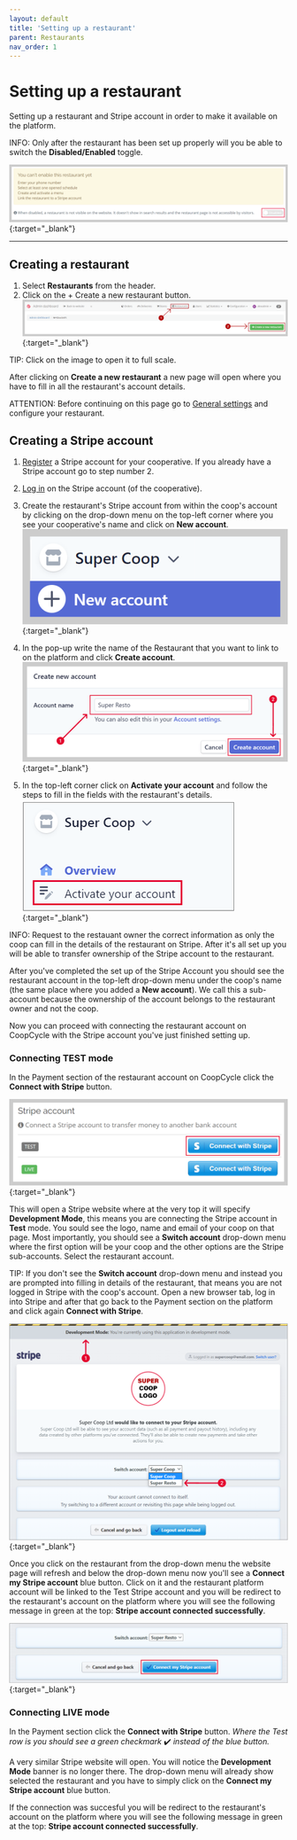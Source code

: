 ```yaml
---
layout: default
title: 'Setting up a restaurant'
parent: Restaurants
nav_order: 1
---
```


# Setting up a restaurant

<div class="alert alert-info" role="alert">
Setting up a restaurant and Stripe account in order to make it available on the platform.
</div>

<span class="badge badge-info">INFO:</span><span> Only after the restaurant has been set up properly will you be able to switch the **Disabled/Enabled** toggle.</span>

[![](/assets/images/enablerestotoggle.png)](/assets/images/enablerestotoggle.png){:target="\_blank"}

---

## Creating a restaurant

1. Select <i class="fas fa-utensils"></i> **Restaurants** from the header.
2. Click on the <span class="badge badge-success">+ Create a new restaurant</span> button.
  [![](/assets/images/createrestaurant.png)](/assets/images/createrestaurant.png){:target="\_blank"}<br>
  
<span class="badge badge-info">TIP:</span><span> Click on the image to open it to full scale.</span>

After clicking on **Create a new restaurant** a new page will open where you have to fill in all the restaurant's account details.<br>

<span class="badge badge-warning">ATTENTION:</span><span> Before continuing on this page go to [General settings](/en/admin/restaurants/general-settings/) and configure your restaurant.</span>

## Creating a Stripe account

1. [Register](https://dashboard.stripe.com/register) a Stripe account for your cooperative. If you already have a Stripe account go to step number 2.
1. [Log in](https://dashboard.stripe.com/login) on the Stripe account (of the cooperative).
2. Create the restaurant's Stripe account from within the coop's account by clicking on the drop-down menu on the top-left corner where you see your cooperative's name and click on **New account**. 
  [![Sripe New Account Add](/assets/images/stripeNewAccount.png)](/assets/images/stripeNewAccount.png){:target="\_blank"}
  
3. In the pop-up write the name of the Restaurant that you want to link to on the platform and click **Create account**.
  [![Stripe Resto Account Name](/assets/images/stripeRestoAccountName.png)](/assets/images/stripeRestoAccountName.png){:target="\_blank"}

4. In the top-left corner click on **Activate your account** and follow the steps to fill in the fields with the restaurant's details.<br>
  [![Stripe Activate Account](/assets/images/stripeActivateAccount.png)](/assets/images/stripeActivateAccount.png){:target="\_blank"}

<span class="badge badge-info">INFO:</span><span> Request to the restauant owner the correct information as only the coop can fill in the details of the restaurant on Stripe. After it's all set up you will be able to transfer ownership of the Stripe account to the restaurant.</span>

After you've completed the set up of the Stripe Account you should see the restaurant account in the top-left drop-down menu under the coop's name (the same place where you added a **New account**). We call this a sub-account because the ownership of the account belongs to the restaurant owner and not the coop.

Now you can proceed with connecting the restaurant account on CoopCycle with the Stripe account you've just finished setting up.

### Connecting TEST mode

In the Payment section of the restaurant account on CoopCycle click the **Connect with Stripe** button. 

[![Stripe](/assets/images/stripeTest.png)](/assets/images/stripeTest.png){:target="\_blank"}

This will open a Stripe website where at the very top it will specify **Development Mode**, this means you are connecting the Stripe account in **Test** mode.
You sould see the logo, name and email of your coop on that page. 
Most importantly, you should see a **Switch account** drop-down menu where the first option will be your coop and the other options are the Stripe sub-accounts. Select the restaurant account.<br>

<span class="badge badge-info">TIP:</span><span> If you don't see the <strong>Switch account</strong> drop-down menu and instead you are prompted into filling in details of the restaurant, that means you are not logged in Stripe with the coop's account. Open a new browser tab, log in into Stripe and after that go back to the Payment section on the platform and click again <strong>Connect with Stripe</strong>.</span>

[![Stripe Choose Resto](/assets/images/stripeTestChooseResto.png)](/assets/images/stripeTestChooseResto.png){:target="\_blank"}

Once you click on the restaurant from the drop-down menu the website page will refresh and below the drop-down menu now you'll see a **Connect my Stripe account** blue button. Click on it and the restaurant platform account will be linked to the Test Stripe account and you will be redirect to the restaurant's account on the platform where you will see the following message in green at the top: **Stripe account connected successfully**.

[![Stripe Connect Test Account](/assets/images/connectMyStripeAccountButton.png)](/assets/images/connectMyStripeAccountButton.png){:target="\_blank"}

### Connecting LIVE mode

In the Payment section click the **Connect with Stripe** button. *Where the Test row is you should see a green checkmark* ✔️ *instead of the blue button.*

A very similar Stripe website will open. You will notice the **Development Mode** banner is no longer there. The drop-down menu will already show selected the restaurant and you have to simply click on the **Connect my Stripe account** blue button.

If the connection was succesful you will be redirect to the restaurant's account on the platform where you will see the following message in green at the top: **Stripe account connected successfully**.


<!--

You don't have to fill in the details of the Restaurant on this page, simply proceed by clicking **Skip this account form**. The Stripe website page will close and you will return to the Restaurant settings page on the platform. If connection was successful you will see the following message in green at the top: **Stripe account connected successfully**.

[![Stripe](/assets/images/stripeTestSkip.png)](/assets/images/stripeTestSkip.png){:target="\_blank"}

-->








<!--


  - Check that “Payments” and “Payouts” are green - in case of problems contact [dev@coopcycle.org](mailto:dev@coopcycle.org)

  ![Stripe](/assets/images/stripe_resto_account_fr_5.png)


After performing these steps:

- Create an account for the restaurateur in the “Users” section
- Assign the restaurant to this restaurateur so that he can access the back office


Prerequisite:

- Having correctly configured the Stripe account linked to the platform (link to the corresponding page)


Minimum information required beforehand:

- Name, first name of the restaurateur
- Legal name of the restaurant
- Restaurant phone number
- Restaurant address
- IBAN of the restaurant
- **Color front / back scan of the restaurant owner's identity card in JPEG or PNG format (Stripe request after the first orders for identity verification)**
- Contractual information (what delivery rate for the restaurant owner? For the customer? Who pays the payment fees?)

-->
